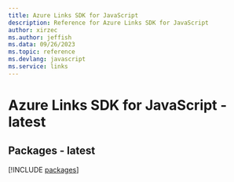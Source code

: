 ```yaml
---
title: Azure Links SDK for JavaScript
description: Reference for Azure Links SDK for JavaScript
author: xirzec
ms.author: jeffish
ms.data: 09/26/2023
ms.topic: reference
ms.devlang: javascript
ms.service: links
---
```

# Azure Links SDK for JavaScript - latest
## Packages - latest
[!INCLUDE [packages](links-index.md)]